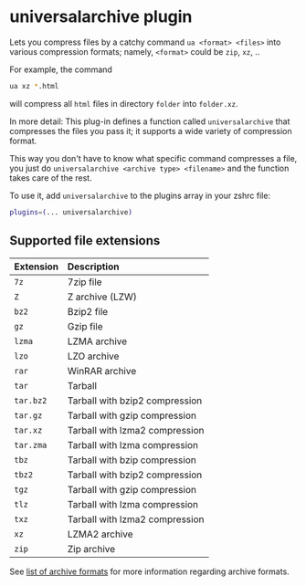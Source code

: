 # universalarchive plugin

Lets you compress files by a catchy command `ua <format> <files>` into various compression formats;
namely, `<format>` could be `zip`, `xz`, ..

For example, the command
```sh
ua xz *.html
```
will compress all `html` files in directory `folder` into `folder.xz`.

In more detail:
This plug-in defines a function called `universalarchive` that compresses the files you pass it; it supports a wide variety of compression format.

This way you don't have to know what specific command compresses a file, you
just do `universalarchive <archive type> <filename>` and the function takes
care of the rest.

To use it, add `universalarchive` to the plugins array in your zshrc file:

```zsh
plugins=(... universalarchive)
```

## Supported file extensions

| Extension         | Description                          |
|:------------------|:-------------------------------------|
| `7z`              | 7zip file                            |
| `Z`               | Z archive (LZW)                      |
| `bz2`             | Bzip2 file                           |
| `gz`              | Gzip file                            |
| `lzma`            | LZMA archive                         |
| `lzo`             | LZO archive                          |
| `rar`             | WinRAR archive                       |
| `tar`             | Tarball                              |
| `tar.bz2`         | Tarball with bzip2 compression       |
| `tar.gz`          | Tarball with gzip compression        |
| `tar.xz`          | Tarball with lzma2 compression       |
| `tar.zma`         | Tarball with lzma compression        |
| `tbz`             | Tarball with bzip compression        |
| `tbz2`            | Tarball with bzip2 compression       |
| `tgz`             | Tarball with gzip compression        |
| `tlz`             | Tarball with lzma compression        |
| `txz`             | Tarball with lzma2 compression       |
| `xz`              | LZMA2 archive                        |
| `zip`             | Zip archive                          |

See [list of archive formats](https://en.wikipedia.org/wiki/List_of_archive_formats) for more information regarding archive formats.
